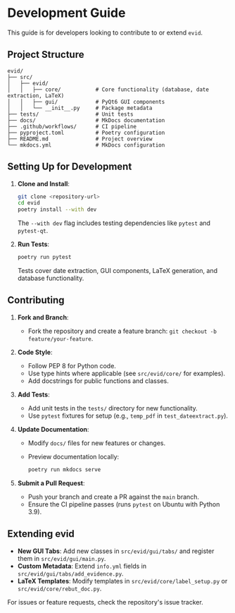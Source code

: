 # Development Guide

This guide is for developers looking to contribute to or extend `evid`.

## Project Structure

```
evid/
├── src/
│   ├── evid/
│   │   ├── core/           # Core functionality (database, date extraction, LaTeX)
│   │   ├── gui/            # PyQt6 GUI components
│   │   └── __init__.py     # Package metadata
├── tests/                  # Unit tests
├── docs/                   # MkDocs documentation
├── .github/workflows/      # CI pipeline
├── pyproject.toml          # Poetry configuration
├── README.md               # Project overview
└── mkdocs.yml              # MkDocs configuration
```

## Setting Up for Development

1. **Clone and Install**:

   ```bash
   git clone <repository-url>
   cd evid
   poetry install --with dev
   ```

   The `--with dev` flag includes testing dependencies like `pytest` and `pytest-qt`.

2. **Run Tests**:

   ```bash
   poetry run pytest
   ```

   Tests cover date extraction, GUI components, LaTeX generation, and database functionality.

## Contributing

1. **Fork and Branch**:
   - Fork the repository and create a feature branch: `git checkout -b feature/your-feature`.

2. **Code Style**:
   - Follow PEP 8 for Python code.
   - Use type hints where applicable (see `src/evid/core/` for examples).
   - Add docstrings for public functions and classes.

3. **Add Tests**:
   - Add unit tests in the `tests/` directory for new functionality.
   - Use `pytest` fixtures for setup (e.g., `temp_pdf` in `test_dateextract.py`).

4. **Update Documentation**:
   - Modify `docs/` files for new features or changes.
   - Preview documentation locally:

     ```bash
     poetry run mkdocs serve
     ```

5. **Submit a Pull Request**:
   - Push your branch and create a PR against the `main` branch.
   - Ensure the CI pipeline passes (runs `pytest` on Ubuntu with Python 3.9).

## Extending evid

- **New GUI Tabs**: Add new classes in `src/evid/gui/tabs/` and register them in `src/evid/gui/main.py`.
- **Custom Metadata**: Extend `info.yml` fields in `src/evid/gui/tabs/add_evidence.py`.
- **LaTeX Templates**: Modify templates in `src/evid/core/label_setup.py` or `src/evid/core/rebut_doc.py`.

For issues or feature requests, check the repository's issue tracker.

